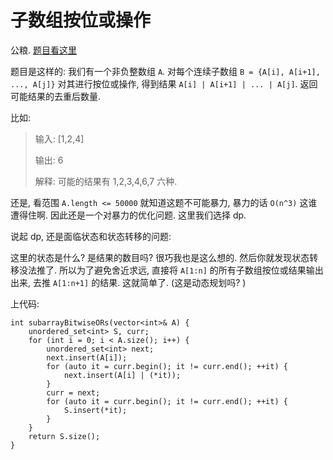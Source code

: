 # 子数组按位或操作

公粮. [题目看这里](https://leetcode-cn.com/problems/bitwise-ors-of-subarrays/description/)

题目是这样的: 我们有一个非负整数组 `A`. 对每个连续子数组 `B = {A[i], A[i+1], ..., A[j]}` 对其进行按位或操作, 得到结果 `A[i] | A[i+1] | ... | A[j]`. 返回可能结果的去重后数量. 

比如: 

> 输入: [1,2,4]
>
> 输出: 6
>
> 解释: 可能的结果有 1,2,3,4,6,7 六种. 

还是, 看范围 `A.length <= 50000` 就知道这题不可能暴力, 暴力的话 `O(n^3)` 这谁遭得住啊. 因此还是一个对暴力的优化问题. 这里我们选择 dp. 

说起 dp, 还是面临状态和状态转移的问题: 

这里的状态是什么? 是结果的数目吗? 很巧我也是这么想的. 然后你就发现状态转移没法推了. 所以为了避免舍近求远, 直接将 `A[1:n]` 的所有子数组按位或结果输出出来, 去推 `A[1:n+1]` 的结果. 这就简单了. (这是动态规划吗? )

上代码: 

```
int subarrayBitwiseORs(vector<int>& A) {
    unordered_set<int> S, curr;
    for (int i = 0; i < A.size(); i++) {
        unordered_set<int> next;
        next.insert(A[i]);
        for (auto it = curr.begin(); it != curr.end(); ++it) {
            next.insert(A[i] | (*it));
        }
        curr = next;
        for (auto it = curr.begin(); it != curr.end(); ++it) {
            S.insert(*it);
        }
    }
    return S.size();
}
```
